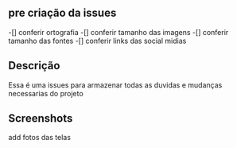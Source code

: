 ## pre criação da issues

-[] conferir ortografia
-[] conferir tamanho das imagens
-[] conferir tamanho das fontes
-[] conferir links das social midias

## Descrição

Essa é uma issues para armazenar todas as duvidas e mudanças necessarias do projeto

## Screenshots

add fotos das telas

